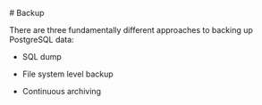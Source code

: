 \# Backup



There are three fundamentally different approaches to backing up PostgreSQL data:

- SQL dump

- File system level backup

- Continuous archiving

